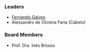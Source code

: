 ### Leaders

* [Fernando Galves](mailto:fernando.galves@owasp.org)
* Alessandro de Oliveira Faria (Cabelo)

### Board Members

* Prof. Dra. Inês Brosso
